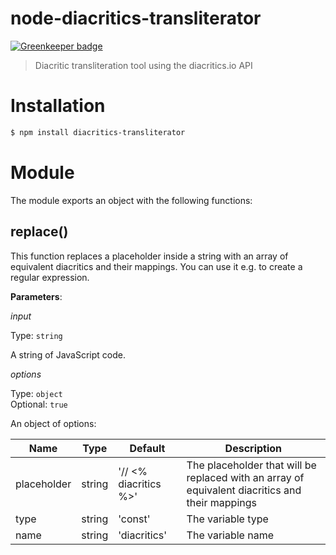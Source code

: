 # node-diacritics-transliterator

[![Greenkeeper badge](https://badges.greenkeeper.io/diacritics/node-diacritics-transliterator.svg)](https://greenkeeper.io/)

> Diacritic transliteration tool using the diacritics.io API

# Installation

```bash
$ npm install diacritics-transliterator
```

# Module

The module exports an object with the following functions:

## replace()

This function replaces a placeholder inside a string with an array of equivalent diacritics and their mappings. You can use it e.g. to create a regular expression.

**Parameters**:

_input_

Type: `string`

A string of JavaScript code.

_options_

Type: `object`  
Optional: `true`

An object of options:

| Name | Type | Default | Description |
|-------------|--------|-----------------------|---------------------------------------------------------------------------------------------------|
| placeholder | string | '// <% diacritics %>' | The placeholder that will be replaced with  an array of equivalent diacritics and their mappings |
| type | string | 'const' | The variable type |
| name | string | 'diacritics' | The variable name |
